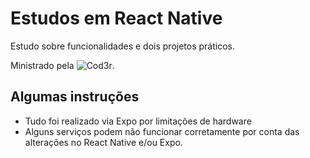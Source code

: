 # Estudos em React Native

Estudo sobre funcionalidades e dois projetos práticos.

Ministrado pela ![Cod3r](https://www.udemy.com/course/curso-react-native/).

## Algumas instruções
- Tudo foi realizado via Expo por limitações de hardware
- Alguns serviços podem não funcionar corretamente por conta das alterações no React Native e/ou Expo.
